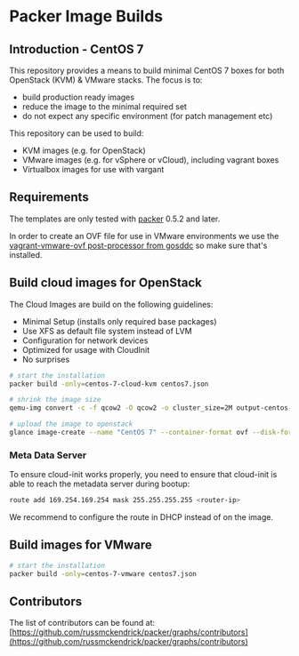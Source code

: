 # Packer Image Builds

## Introduction - CentOS 7

This repository provides a means to build minimal CentOS 7 boxes for both OpenStack (KVM) & VMware stacks. The focus is to:

* build production ready images
* reduce the image to the minimal required set
* do not expect any specific environment (for patch management etc)

This repository can be used to build:

* KVM images (e.g. for OpenStack)
* VMware images (e.g. for vSphere or vCloud), including vagrant boxes
* Virtualbox images for use with vargant

## Requirements

The templates are only tested with [packer](http://www.packer.io/downloads.html) 0.5.2 and later.

In order to create an OVF file for use in VMware environments we use the [vagrant-vmware-ovf post-processor from gosddc](https://github.com/gosddc/packer-post-processor-vagrant-vmware-ovf) so make sure that's installed.

## Build cloud images for OpenStack

The Cloud Images are build on the following guidelines:

* Minimal Setup (installs only required base packages)
* Use XFS as default file system instead of LVM
* Configuration for network devices
* Optimized for usage with CloudInit
* No surprises

```bash
# start the installation
packer build -only=centos-7-cloud-kvm centos7.json

# shrink the image size
qemu-img convert -c -f qcow2 -O qcow2 -o cluster_size=2M output-centos-7-cloud-kvm/packer-centos-7-cloud-kvm output-centos-7-cloud-kvm/packer-centos-7-cloud-kvm.compressed.qcow2

# upload the image to openstack
glance image-create --name "CentOS 7" --container-format ovf --disk-format qcow2 --file output-centos-7-cloud-kvm/packer-centos-7-cloud-kvm.compressed.qcow2 --is-public True --progress
```
### Meta Data Server

To ensure cloud-init works properly, you need to ensure that cloud-init is able to reach the metadata server during bootup:

```bash
route add 169.254.169.254 mask 255.255.255.255 <router-ip>
```

We recommend to configure the route in DHCP instead of on the image.

## Build images for VMware

```bash
# start the installation
packer build -only=centos-7-vmware centos7.json
```

## Contributors

The list of contributors can be found at: [https://github.com/russmckendrick/packer/graphs/contributors](https://github.com/russmckendrick/packer/graphs/contributors)
